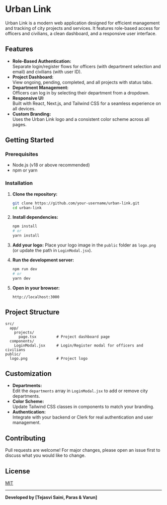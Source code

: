 # Urban Link

Urban Link is a modern web application designed for efficient management and tracking of city projects and services. It features role-based access for officers and civilians, a clean dashboard, and a responsive user interface.

## Features

- **Role-Based Authentication:**  
  Separate login/register flows for officers (with department selection and email) and civilians (with user ID).
- **Project Dashboard:**  
  View ongoing, pending, completed, and all projects with status tabs.
- **Department Management:**  
  Officers can log in by selecting their department from a dropdown.
- **Responsive UI:**  
  Built with React, Next.js, and Tailwind CSS for a seamless experience on all devices.
- **Custom Branding:**  
  Uses the Urban Link logo and a consistent color scheme across all pages.

## Getting Started

### Prerequisites

- Node.js (v18 or above recommended)
- npm or yarn

### Installation

1. **Clone the repository:**
   ```bash
   git clone https://github.com/your-username/urban-link.git
   cd urban-link
   ```

2. **Install dependencies:**
   ```bash
   npm install
   # or
   yarn install
   ```

3. **Add your logo:**
   Place your logo image in the `public` folder as `logo.png` (or update the path in `LoginModal.jsx`).

4. **Run the development server:**
   ```bash
   npm run dev
   # or
   yarn dev
   ```

5. **Open in your browser:**
   ```
   http://localhost:3000
   ```

## Project Structure

```
src/
  app/
    projects/
      page.tsx         # Project dashboard page
  components/
    LoginModal.jsx     # Login/Register modal for officers and civilians
public/
  logo.png             # Project logo
```

## Customization

- **Departments:**  
  Edit the `departments` array in `LoginModal.jsx` to add or remove city departments.
- **Color Scheme:**  
  Update Tailwind CSS classes in components to match your branding.
- **Authentication:**  
  Integrate with your backend or Clerk for real authentication and user management.

## Contributing

Pull requests are welcome! For major changes, please open an issue first to discuss what you would like to change.

## License

[MIT](LICENSE)

---

**Developed by [Tejasvi Saini, Paras & Varun]**